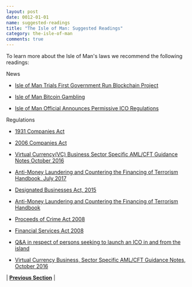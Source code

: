```yaml
---
layout: post
date: 0012-01-01
name: suggested-readings
title: "The Isle of Man: Suggested Readings"
category: the-isle-of-man
comments: true
---
```


To learn more about the Isle of Man's laws we recommend the following readings: 

 News
 
 - [Isle of Man Trials First Government Run Blockchain Project](isle-of-man-trials-first-government-run-blockchain-project)
 
 - [Isle of Man Bitcoin Gambling](https://www.coindesk.com/isle-of-man-bitcoin-gambling/)
 
 - [Isle of Man Official Announces Permissive ICO Regulations](https://news.bitcoin.com/isle-of-man-official-announces-permissive-ico-regulations/)

 Regulations

- [1931 Companies Act](http://acsp.co.im/uploads/1931-companies-act-brochure.pdf)

- [2006 Companies Act](http://acsp.co.im/uploads/iom-2006-companies-act.pdf)

- [Virtual Currency(VC) Business Sector Specific AML/CFT Guidance Notes October 2016](https://www.iomfsa.im/media/1606/virtualcurrencyguidance.pdf)

- [Anti-Money Laundering and Countering the Financing of Terrorism Handbook, July 2017](https://www.iomfsa.im/media/1475/amlcfthandbookfinalversiond.pdf)

- [Designated Businesses Act, 2015](https://legislation.gov.im/cms/images/LEGISLATION/PRINCIPAL/2015/2015-0009/DesignatedBusinessesRegistrationandOversightAct2015_3.pdf?zoom_highlight=designated+business#search=%22designated%20business%22)

- [Anti-Money Laundering and Countering the Financing of Terrorism Handbook](https://www.iomfsa.im/media/1475/amlcfthandbookfinalversiond.pdf)

- [Proceeds of Crime Act 2008](https://legislation.gov.im/cms/images/LEGISLATION/PRINCIPAL/2008/2008-0013/ProceedsofCrimeAct2008_13.pdf?zoom_highlight=proceeds+of+crime#search=%22proceeds%20of%20crime%22)

- [Financial Services Act 2008](https://legislation.gov.im/cms/images/LEGISLATION/PRINCIPAL/2008/2008-0008/FinancialServicesAct2008_8.pdf?zoom_highlight=Financial+services+Act#search=%22Financial%20services%20Act%22)


- [Q&A in respect of persons seeking to launch an ICO in and from the island](https://www.iomfsa.im/media/2365/icoguidanceforapplicants.pdf)

- [Virtual Currency Business, Sector Specific AML/CFT Guidance Notes, October 2016](https://www.iomfsa.im/media/1606/virtualcurrencyguidance.pdf)


| **[Previous Section]( https://neo-project.github.io/global-blockchain-compliance-hub//the-isle-of-man/the-isle-of-man-nullify-smart-contracts.html)** |
